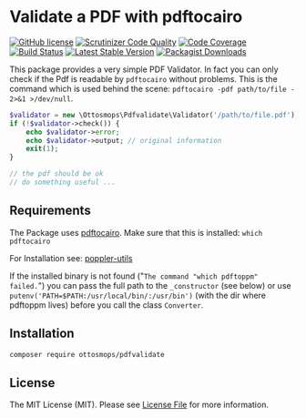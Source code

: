 # Validate a PDF with pdftocairo

[![GitHub license](https://img.shields.io/github/license/ottosmops/pdfvalidate.svg)](https://github.com/ottosmops/pdfvalidate/blob/master/LICENSE.md)
[![Scrutinizer Code Quality](https://scrutinizer-ci.com/g/ottosmops/pdfvalidate/badges/quality-score.png?b=master)](https://scrutinizer-ci.com/g/ottosmops/pdfvalidate/?branch=master)
[![Code Coverage](https://scrutinizer-ci.com/g/ottosmops/pdfvalidate/badges/coverage.png?b=master)](https://scrutinizer-ci.com/g/ottosmops/pdfvalidate/?branch=master)
[![Build Status](https://scrutinizer-ci.com/g/ottosmops/pdfvalidate/badges/build.png?b=master)](https://scrutinizer-ci.com/g/ottosmops/pdfvalidate/build-status/master)
[![Latest Stable Version](https://poser.pugx.org/ottosmops/pdfvalidate/v/stable?format=flat-square)](https://packagist.org/packages/ottosmops/pdfvalidate)
[![Packagist Downloads](https://img.shields.io/packagist/dt/ottosmops/pdfvalidate.svg?style=flat-square)](https://packagist.org/packages/ottosmops/pdfvalidate)

This package provides a very simple PDF Validator. In fact you can only check if the Pdf is readable by ```pdftocairo``` without problems. This is the command which is used behind the scene: ```pdftocairo -pdf path/to/file - 2>&1 >/dev/null```.

```php
$validator = new \Ottosmops\Pdfvalidate\Validator('/path/to/file.pdf');  
if (!$validator->check()) {
    echo $validator->error;
    echo $validator->output; // original information
    exit(1);
} 

// the pdf should be ok
// do something useful ...
```

## Requirements

The Package uses [pdftocairo](https://linux.die.net/man/1/pdftocairo). Make sure that this is installed: ```which pdftocairo```

For Installation see:
[poppler-utils](https://linuxappfinder.com/package/poppler-utils)

If the installed binary is not found ("```The command "which pdftoppm" failed.```") you can pass the full path to the ```_constructor``` (see below) or use ```putenv('PATH=$PATH:/usr/local/bin/:/usr/bin')``` (with the dir where pdftoppm lives) before you call the class ```Converter```.

## Installation

```bash
composer require ottosmops/pdfvalidate
```


## License

The MIT License (MIT). Please see [License File](LICENSE.md) for more information.

